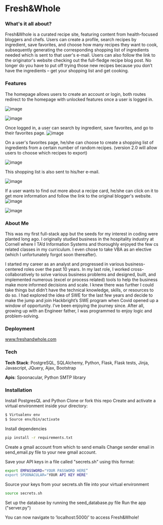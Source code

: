 # Fresh&Whole

### What's it all about?
Fresh&Whole is a curated recipe site, featuring content from health-focused bloggers and chefs. Users can create a profile, search recipes by ingredient, save favorites, and choose how many recipes they want to cook, subsequently generating the corresponding shopping list of ingredients needed which is sent to that user's e-mail.  Users can also follow the link to the originator's website checking out the full-fledge recipe blog post. No longer do you have to put off trying those new recipes because you don’t have the ingredients – get your shopping list and get cooking.

### Features

The homepage allows users to create an account or login, both routes redirect to the homepage with unlocked features once a user is logged in.

![image](https://user-images.githubusercontent.com/64447015/87495941-66345d80-c607-11ea-81d1-13a6a62e976d.png)

![image](https://user-images.githubusercontent.com/64447015/87496188-f1155800-c607-11ea-8e13-24503e58f7b7.png)

Once logged in, a user can search by ingredient, save favorites, and go to their favorites page.
![image](https://user-images.githubusercontent.com/64447015/87496262-11451700-c608-11ea-942a-1f57ad1275a3.png)

On a user's favorites page, he/she can choose to create a shopping list of ingredients from a certain number of random recipes. (version 2.0 will allow users to choose which recipes to export)

![image](https://user-images.githubusercontent.com/64447015/87496555-a9db9700-c608-11ea-9014-a2527eb8861f.png)

This shopping list is also sent to his/her e-mail.

![image](https://user-images.githubusercontent.com/64447015/87496688-f0c98c80-c608-11ea-98a2-2a624d933e66.png)

If a user wants to find out more about a recipe card, he/she can click on it to get more information and follow the link to the original blogger's website.
![image](https://user-images.githubusercontent.com/64447015/87497140-cf1cd500-c609-11ea-9fee-7f3c58ec0e6f.png)

![image](https://user-images.githubusercontent.com/64447015/87497200-f70c3880-c609-11ea-80bd-928dfa5d8d0a.png)



### About Me
This was my first full-stack app but the seeds for my interest in coding were planted long ago. I originally studied business in the hospitality industry at Cornell  where I TA’d Information Systems and thoroughly enjoyed the few cs related classes in my curriculum. I even chose to take VBA as an elective (which I unfortunately forgot soon thereafter).

I started my career as an analyst and progressed in various business-centered roles over the past 10 years. In my last role, I worked cross-collaboratively to solve various business problems and designed, built, and implemented numerous (excel or process related) tools to help the business make more informed decisions and scale. I knew there was further I could take things but didn’t have the technical knowledge, skills, or resources to do so. I had explored the idea of SWE for the last few years and decide to make the jump and join Hackbright’s SWE program when Covid opened up a window of opportunity. I’ve been enjoying the journey since. After all, growing up with an Engineer father, I was programmed to enjoy logic and problem-solving.

### Deployment 
www.freshandwhole.com

### Tech

**Tech Stack**: PostgreSQL, SQLAlchemy, Python, Flask, Flask tests, Jinja, Javascript, JQuery,  Ajax, Bootstrap

**Apis**: Spoonacular,  Python SMTP library

### Installation

Install PostgresQL and Python
Clone or fork this repo
Create and activate a virtual environment inside your directory:
```sh
$ Virtualenv env
$ Source env/bin/activate
```

Install dependencies
```sh
pip install -r requirements.txt
```
Create a gmail account from which to send emails
Change sender email in send_email.py file to your new gmail account.

Save your API keys in a file called "secrets.sh" using this format:
```sh
export EMPASSWORD="YOUR PASSWORD HERE”
export SPOONACULAR="YOUR API KEY HERE"
```

Source your keys from your secrets.sh file into your virtual environment
```sh
source secrets.sh
```
Set up the database by running the seed_database.py file
Run the app ("server.py")

You can now navigate to ‘localhost:5000/’ to access Fresh&Whole!
